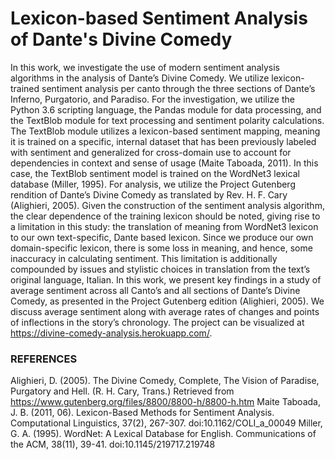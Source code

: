 # Lexicon-based Sentiment Analysis of Dante's Divine Comedy
In this work, we investigate the use of modern sentiment analysis algorithms in the analysis of Dante’s Divine Comedy. We utilize lexicon-trained sentiment analysis per canto through the three sections of Dante’s Inferno, Purgatorio, and Paradiso. For the investigation, we utilize the Python 3.6 scripting language, the Pandas module for data processing, and the TextBlob module for text processing and sentiment polarity calculations. The TextBlob module utilizes a lexicon-based sentiment mapping, meaning it is trained on a specific, internal dataset that has been previously labeled with sentiment and generalized for cross-domain use to account for dependencies in context and sense of usage (Maite Taboada, 2011). In this case, the TextBlob sentiment model is trained on the WordNet3 lexical database (Miller, 1995). For analysis, we utilize the Project Gutenberg rendition of Dante’s Divine Comedy as translated by Rev. H. F. Cary (Alighieri, 2005). Given the construction of the sentiment analysis algorithm, the clear dependence of the training lexicon should be noted, giving rise to a limitation in this study: the translation of meaning from WordNet3 lexicon to our own text-specific, Dante based lexicon. Since we produce our own domain-specific lexicon, there is some loss in meaning, and hence, some inaccuracy in calculating sentiment. This limitation is additionally compounded by issues and stylistic choices in translation from the text’s original language, Italian. In this work, we present key findings in a study of average sentiment across all Canto’s and all sections of Dante’s Divine Comedy, as presented in the Project Gutenberg edition (Alighieri, 2005). We discuss average sentiment along with average rates of changes and points of inflections in the story’s chronology. The project can be visualized at https://divine-comedy-analysis.herokuapp.com/.

### REFERENCES
Alighieri, D. (2005). The Divine Comedy, Complete, The Vision of Paradise, Purgatory and Hell. (R. H. Cary, Trans.) Retrieved from https://www.gutenberg.org/files/8800/8800-h/8800-h.htm
Maite Taboada, J. B. (2011, 06). Lexicon-Based Methods for Sentiment Analysis. Computational Linguistics, 37(2), 267-307. doi:10.1162/COLI_a_00049
Miller, G. A. (1995). WordNet: A Lexical Database for English. Communications of the ACM, 38(11), 39-41. doi:10.1145/219717.219748


